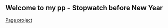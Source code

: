 ## Welcome to my pp - Stopwatch before New Year

<a href="https://aparinaa.github.io/stopwatchny/" target="_blank">Page project</a>

